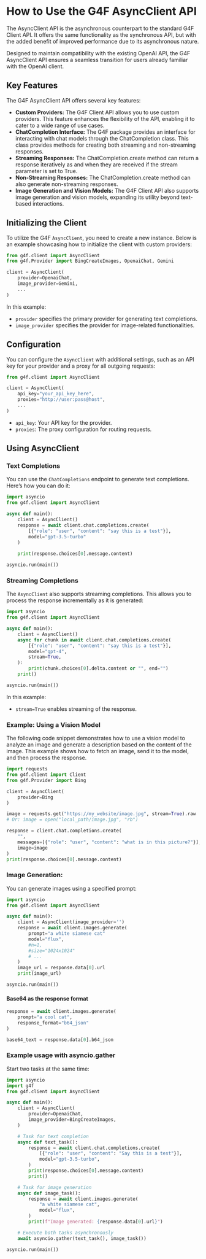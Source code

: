 
# How to Use the G4F AsyncClient API

The AsyncClient API is the asynchronous counterpart to the standard G4F Client API. It offers the same functionality as the synchronous API, but with the added benefit of improved performance due to its asynchronous nature.

Designed to maintain compatibility with the existing OpenAI API, the G4F AsyncClient API ensures a seamless transition for users already familiar with the OpenAI client.

## Key Features

The G4F AsyncClient API offers several key features:

- **Custom Providers:** The G4F Client API allows you to use custom providers. This feature enhances the flexibility of the API, enabling it to cater to a wide range of use cases.
- **ChatCompletion Interface:** The G4F package provides an interface for interacting with chat models through the ChatCompletion class. This class provides methods for creating both streaming and non-streaming responses.
- **Streaming Responses:** The ChatCompletion.create method can return a response iteratively as and when they are received if the stream parameter is set to True.
- **Non-Streaming Responses:** The ChatCompletion.create method can also generate non-streaming responses.
- **Image Generation and Vision Models:** The G4F Client API also supports image generation and vision models, expanding its utility beyond text-based interactions.

## Initializing the Client

To utilize the G4F `AsyncClient`, you need to create a new instance. Below is an example showcasing how to initialize the client with custom providers:

```python
from g4f.client import AsyncClient
from g4f.Provider import BingCreateImages, OpenaiChat, Gemini

client = AsyncClient(
    provider=OpenaiChat,
    image_provider=Gemini,
    ...
)
```

In this example:
- `provider` specifies the primary provider for generating text completions.
- `image_provider` specifies the provider for image-related functionalities.

## Configuration

You can configure the `AsyncClient` with additional settings, such as an API key for your provider and a proxy for all outgoing requests:

```python
from g4f.client import AsyncClient

client = AsyncClient(
    api_key="your_api_key_here",
    proxies="http://user:pass@host",
    ...
)
```

- `api_key`: Your API key for the provider.
- `proxies`: The proxy configuration for routing requests.

## Using AsyncClient

### Text Completions

You can use the `ChatCompletions` endpoint to generate text completions. Here’s how you can do it:

```python
import asyncio
from g4f.client import AsyncClient

async def main():
    client = AsyncClient()
    response = await client.chat.completions.create(
        [{"role": "user", "content": "say this is a test"}],
        model="gpt-3.5-turbo"
    )
    
    print(response.choices[0].message.content)

asyncio.run(main())
```

### Streaming Completions

The `AsyncClient` also supports streaming completions. This allows you to process the response incrementally as it is generated:

```python
import asyncio
from g4f.client import AsyncClient

async def main():
    client = AsyncClient()
    async for chunk in await client.chat.completions.create(
        [{"role": "user", "content": "say this is a test"}],
        model="gpt-4",
        stream=True,
    ):
        print(chunk.choices[0].delta.content or "", end="")
    print()

asyncio.run(main())
```

In this example:
- `stream=True` enables streaming of the response.

### Example: Using a Vision Model

The following code snippet demonstrates how to use a vision model to analyze an image and generate a description based on the content of the image. This example shows how to fetch an image, send it to the model, and then process the response.

```python
import requests
from g4f.client import Client
from g4f.Provider import Bing

client = AsyncClient(
    provider=Bing
)

image = requests.get("https://my_website/image.jpg", stream=True).raw
# Or: image = open("local_path/image.jpg", "rb")

response = client.chat.completions.create(
    "",
    messages=[{"role": "user", "content": "what is in this picture?"}],
    image=image
)
print(response.choices[0].message.content)
```

### Image Generation:

You can generate images using a specified prompt:

```python
import asyncio
from g4f.client import AsyncClient

async def main():
    client = AsyncClient(image_provider='')
    response = await client.images.generate(
        prompt="a white siamese cat"
        model="flux",
        #n=1,
        #size="1024x1024"
        # ...
    )
    image_url = response.data[0].url
    print(image_url)

asyncio.run(main())
```

#### Base64 as the response format

```python
response = await client.images.generate(
    prompt="a cool cat",
    response_format="b64_json"
)

base64_text = response.data[0].b64_json
```

### Example usage with asyncio.gather

Start two tasks at the same time:

```python
import asyncio
import g4f
from g4f.client import AsyncClient

async def main():
    client = AsyncClient(
        provider=OpenaiChat,
        image_provider=BingCreateImages,
    )

    # Task for text completion
    async def text_task():
        response = await client.chat.completions.create(
            [{"role": "user", "content": "Say this is a test"}],
            model="gpt-3.5-turbo",
        )
        print(response.choices[0].message.content)
        print()

    # Task for image generation
    async def image_task():
        response = await client.images.generate(
            "a white siamese cat",
            model="flux",
        )
        print(f"Image generated: {response.data[0].url}")

    # Execute both tasks asynchronously
    await asyncio.gather(text_task(), image_task())

asyncio.run(main())
```
